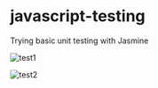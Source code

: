 # javascript-testing

Trying basic unit testing with Jasmine

![test1](https://user-images.githubusercontent.com/24884380/172953865-61abc4bb-cd1b-422e-9736-a592638044ff.jpg)


![test2](https://user-images.githubusercontent.com/24884380/172965974-c3bf039d-5cd4-4c6b-930c-1aa42edc3980.jpg)


